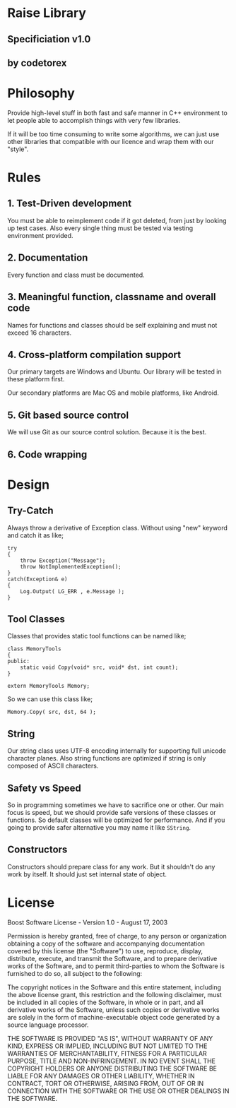 
# Raise Library

## Specificiation v1.0
## by codetorex

# Philosophy
Provide high-level stuff in both fast and safe manner in C++ environment to let 
people able to accomplish things with very few libraries.

If it will be too time consuming to write some algorithms, we can just use other
libraries that compatible with our licence and wrap them with our "style".

# Rules

## 1. Test-Driven development
You must be able to reimplement code if it got deleted, from just by looking up 
test cases. Also every single thing must be tested via testing environment provided.

## 2. Documentation
Every function and class must be documented.

## 3. Meaningful function, classname and overall code
Names for functions and classes should be self explaining and must not exceed 16 characters.


## 4. Cross-platform compilation support
Our primary targets are Windows and Ubuntu. Our library will be tested in these platform first.

Our secondary platforms are Mac OS and mobile platforms, like Android.

## 5. Git based source control
We will use Git as our source control solution. Because it is the best.

## 6. Code wrapping

# Design

## Try-Catch
Always throw a derivative of Exception class. Without using "new" keyword and catch it as like;

	try
	{
		throw Exception("Message");
		throw NotImplementedException();
	}
	catch(Exception& e)
	{
		Log.Output( LG_ERR , e.Message );
	}

## Tool Classes
Classes that provides static tool functions can be named like;


	class MemoryTools
	{
	public:
		static void Copy(void* src, void* dst, int count);
	}

	extern MemoryTools Memory;


So we can use this class like;

	Memory.Copy( src, dst, 64 );

## String
Our string class uses UTF-8 encoding internally for supporting full unicode character planes. Also string functions are optimized if string is only composed of ASCII characters.


## Safety vs Speed
So in programming sometimes we have to sacrifice one or other. Our main focus is speed, but we should provide safe versions of these classes or functions. So default classes will be optimized for performance. And if you going to provide safer alternative you may name it like ``SString``.

## Constructors
Constructors should prepare class for any work. But it shouldn't do any work by itself. It should just set internal state of object.

# License

Boost Software License - Version 1.0 - August 17, 2003

Permission is hereby granted, free of charge, to any person or organization
obtaining a copy of the software and accompanying documentation covered by
this license (the "Software") to use, reproduce, display, distribute,
execute, and transmit the Software, and to prepare derivative works of the
Software, and to permit third-parties to whom the Software is furnished to
do so, all subject to the following:

The copyright notices in the Software and this entire statement, including
the above license grant, this restriction and the following disclaimer,
must be included in all copies of the Software, in whole or in part, and
all derivative works of the Software, unless such copies or derivative
works are solely in the form of machine-executable object code generated by
a source language processor.

THE SOFTWARE IS PROVIDED "AS IS", WITHOUT WARRANTY OF ANY KIND, EXPRESS OR
IMPLIED, INCLUDING BUT NOT LIMITED TO THE WARRANTIES OF MERCHANTABILITY,
FITNESS FOR A PARTICULAR PURPOSE, TITLE AND NON-INFRINGEMENT. IN NO EVENT
SHALL THE COPYRIGHT HOLDERS OR ANYONE DISTRIBUTING THE SOFTWARE BE LIABLE
FOR ANY DAMAGES OR OTHER LIABILITY, WHETHER IN CONTRACT, TORT OR OTHERWISE,
ARISING FROM, OUT OF OR IN CONNECTION WITH THE SOFTWARE OR THE USE OR OTHER
DEALINGS IN THE SOFTWARE.